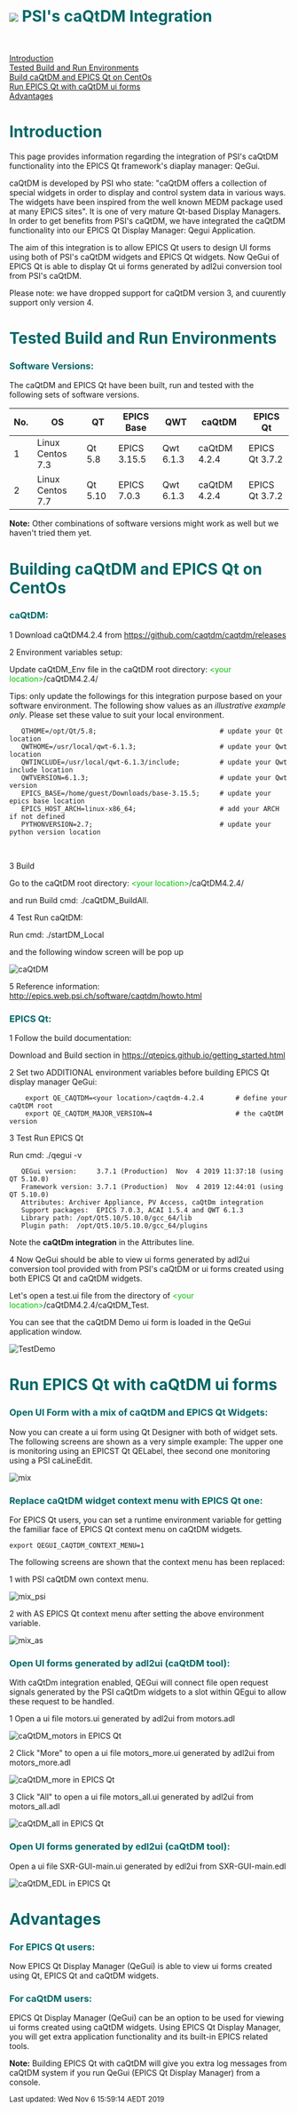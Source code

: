 # ![](epicsqt_logo.png?raw=true) <span style='color:#006666'>PSI's caQtDM Integration</span>
<br>

[Introduction](#Introduction)<br>
[Tested Build and Run Environments](#Environments)<br>
[Build caQtDM and EPICS Qt on CentOs](#Build)<br>
[Run EPICS Qt with caQtDM ui forms](#Run_EPICS_Qt)<br>
[Advantages](#Advantages)<br>

# <a name="Introduction"> </a><span style='color:#006666'>Introduction</span>

This page provides information regarding the integration of PSI's caQtDM
functionality into the EPICS Qt framework's diaplay manager: QeGui.

caQtDM is developed by PSI who state:
"caQtDM offers a collection of special widgets in order to display and control
system data in various ways.
The widgets have been inspired from the well known MEDM package used at many EPICS
sites".
It is one of very mature Qt-based Display Managers.
In order to get benefits from PSI's caQtDM, we have integrated the caQtDM
functionality into our EPICS Qt Display Manager: Qegui Application.

The aim of this integration is to allow EPICS Qt users to design UI forms using
both of PSI's caQtDM widgets and EPICS Qt widgets. Now QeGui of EPICS Qt is able
to display Qt ui forms generated by adl2ui conversion tool from PSI's caQtDM.

Please note: we have dropped support for caQtDM version 3, and cuurently support
only version 4.


# <a name="Environments"> </a><span style='color:#006666'>Tested Build and Run Environments</span>

### <span style='color:#006666'>Software Versions:</span>

The caQtDM and EPICS Qt have been built, run and tested with the following sets
of software versions.

| No. | OS              | QT    | EPICS Base | QWT     | caQtDM     | EPICS Qt      |
| --- | ---             | ---   | ---        | ---     | ---        | ---           |
| 1   |Linux Centos 7.3 |Qt 5.8 |EPICS 3.15.5|Qwt 6.1.3|caQtDM 4.2.4|EPICS Qt 3.7.2 |
| 2   |Linux Centos 7.7 |Qt 5.10|EPICS 7.0.3 |Qwt 6.1.3|caQtDM 4.2.4|EPICS Qt 3.7.2 |

__Note:__ Other combinations of software versions might work as well but we
haven't tried them yet.

# <a name="Build"></a><span style='color:#006666'>Building caQtDM and EPICS Qt on CentOs</span>

### <span style='color:#006666'>caQtDM:</span>

1 Download caQtDM4.2.4 from https://github.com/caqtdm/caqtdm/releases

2 Environment variables setup:

  Update caQtDM_Env file in the caQtDM root directory: <span style='color:#00c000'>&lt;your location&gt;</span>/caQtDM4.2.4/

  Tips:
  only update the followings for this integration purpose based on your software
  environment. The following show values as an _illustrative example only_.
  Please set these value to suit your local environment.

       QTHOME=/opt/Qt/5.8;                               # update your Qt location
       QWTHOME=/usr/local/qwt-6.1.3;                     # update your Qwt location
       QWTINCLUDE=/usr/local/qwt-6.1.3/include;          # update your Qwt include location
       QWTVERSION=6.1.3;                                 # update your Qwt version
       EPICS_BASE=/home/guest/Downloads/base-3.15.5;     # update your epics base location
       EPICS_HOST_ARCH=linux-x86_64;                     # add your ARCH if not defined
       PYTHONVERSION=2.7;                                # update your python version location
<br>

3 Build

  Go to the caQtDM root directory: <span style='color:#00c000'>&lt;your location&gt;</span>/caQtDM4.2.4/

  and run Build cmd: ./caQtDM_BuildAll.

4 Test Run caQtDM:

  Run cmd: ./startDM_Local

  and the following window screen will be pop up

  ![caQtDM](caQtDM.png?raw=true)


5 Reference information: http://epics.web.psi.ch/software/caqtdm/howto.html


### <span style='color:#006666'>EPICS Qt:</span>

1 Follow the build documentation:

Download and Build section in  https://qtepics.github.io/getting_started.html

2 Set two ADDITIONAL environment variables before building EPICS Qt display manager QeGui:

        export QE_CAQTDM=<your location>/caqtdm-4.2.4        # define your caQtDM root
        export QE_CAQTDM_MAJOR_VERSION=4                     # the caQtDM version

3 Test Run EPICS Qt

Run cmd: ./qegui -v

       QEGui version:     3.7.1 (Production)  Nov  4 2019 11:37:18 (using QT 5.10.0)
       Framework version: 3.7.1 (Production)  Nov  4 2019 12:44:01 (using QT 5.10.0)
       Attributes: Archiver Appliance, PV Access, caQtDm integration
       Support packages:  EPICS 7.0.3, ACAI 1.5.4 and QWT 6.1.3
       Library path: /opt/Qt5.10/5.10.0/gcc_64/lib
       Plugin path:  /opt/Qt5.10/5.10.0/gcc_64/plugins

Note the __caQtDm integration__ in the Attributes line.


4 Now QeGui should be able to view ui forms generated by adl2ui conversion tool
provided with from PSI's caQtDM or ui forms created using both EPICS Qt and caQtDM
widgets.

Let's open a test.ui file from the directory of <span style='color:#00c000'>&lt;your location&gt;</span>/caQtDM4.2.4/caQtDM_Test.

You can see that the caQtDM Demo ui form is loaded in the QeGui application window.

![TestDemo](caQtDM_testDemo.png?raw=true)


# <a name="Run_EPICS_Qt"> </a><span style='color:#006666'>Run EPICS Qt with caQtDM ui forms</span>

### <span style='color:#006666'>Open UI Form with a mix of caQtDM and EPICS Qt Widgets:</span>

Now you can create a ui form using Qt Designer with both of widget sets.
The following screens are shown as a very simple example:
The upper one is monitoring using an EPICST Qt QELabel, thee second one monitoring
using a PSI caLineEdit.

![mix](mix.png?raw=true)

### <span style='color:#006666'>Replace caQtDM widget context menu with EPICS Qt one:</span>

For EPICS Qt users, you can set a runtime environment variable for getting the
familiar face of EPICS Qt context menu on caQtDM widgets.

    export QEGUI_CAQTDM_CONTEXT_MENU=1

The following screens are shown that the context menu has been replaced:

1 with PSI caQtDM own context menu.

![mix_psi](mix_psi_ctx.png?raw=true)

2 with AS EPICS Qt context menu after setting the above environment variable.

![mix_as](mix_as_ctx.png?raw=true)

### <span style='color:#006666'>Open UI forms generated by adl2ui (caQtDM tool):</span>

With caQtDm integration enabled, QEGui will connect file open request signals
generated by the PSI caQtDm widgets to a slot within QEgui to allow these
request to be handled.

1 Open a ui file motors.ui generated by adl2ui from motors.adl

![caQtDM_motors in EPICS Qt](caQtDM_motors.png?raw=true)

2 Click "More" to open a ui file motors_more.ui generated by adl2ui from motors_more.adl

![caQtDM_more in EPICS Qt](caQtDM_more.png?raw=true)

3 Click "All" to open a ui file motors_all.ui generated by adl2ui from motors_all.adl

![caQtDM_all in EPICS Qt](caQtDM_all.png?raw=true)


### <span style='color:#006666'>Open UI forms generated by edl2ui (caQtDM tool):</span>

Open a ui file SXR-GUI-main.ui generated by edl2ui from SXR-GUI-main.edl

  ![caQtDM_EDL in EPICS Qt](caQtDM_edl.png?raw=true)


# <a name="Advantages"> </a><span style='color:#006666'>Advantages</span>

### <span style='color:#006666'>For EPICS Qt users:</span>

Now EPICS Qt Display Manager (QeGui) is able to view ui forms created using Qt,
EPICS Qt and caQtDM widgets.

### <span style='color:#006666'>For caQtDM users:</span>

EPICS Qt Display Manager (QeGui) can be an option to be used for viewing ui forms
created using caQtDM widgets.
Using EPICS Qt Display Manager, you will get extra application functionality and
its built-in EPICS related tools.

__Note:__ Building EPICS Qt with caQtDM will give you extra log messages from
caQtDM system if you run QeGui (EPICS Qt Display Manager) from a console.
<br>

<font size="-1">Last updated: Wed Nov  6 15:59:14 AEDT 2019</font>
<br>
